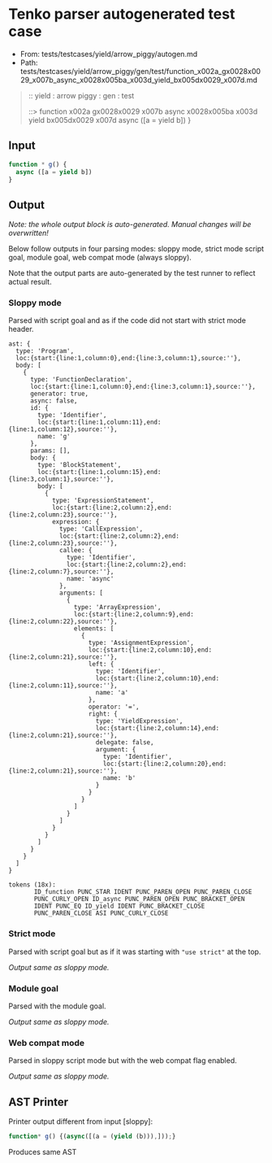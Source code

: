 # Tenko parser autogenerated test case

- From: tests/testcases/yield/arrow_piggy/autogen.md
- Path: tests/testcases/yield/arrow_piggy/gen/test/function_x002a_gx0028x0029_x007b_async_x0028x005ba_x003d_yield_bx005dx0029_x007d.md

> :: yield : arrow piggy : gen : test
>
> ::> function x002a gx0028x0029 x007b async x0028x005ba x003d yield bx005dx0029 x007d
>            async ([a = yield b])
>          }

## Input


`````js
function * g() {
  async ([a = yield b])
}
`````

## Output

_Note: the whole output block is auto-generated. Manual changes will be overwritten!_

Below follow outputs in four parsing modes: sloppy mode, strict mode script goal, module goal, web compat mode (always sloppy).

Note that the output parts are auto-generated by the test runner to reflect actual result.

### Sloppy mode

Parsed with script goal and as if the code did not start with strict mode header.

`````
ast: {
  type: 'Program',
  loc:{start:{line:1,column:0},end:{line:3,column:1},source:''},
  body: [
    {
      type: 'FunctionDeclaration',
      loc:{start:{line:1,column:0},end:{line:3,column:1},source:''},
      generator: true,
      async: false,
      id: {
        type: 'Identifier',
        loc:{start:{line:1,column:11},end:{line:1,column:12},source:''},
        name: 'g'
      },
      params: [],
      body: {
        type: 'BlockStatement',
        loc:{start:{line:1,column:15},end:{line:3,column:1},source:''},
        body: [
          {
            type: 'ExpressionStatement',
            loc:{start:{line:2,column:2},end:{line:2,column:23},source:''},
            expression: {
              type: 'CallExpression',
              loc:{start:{line:2,column:2},end:{line:2,column:23},source:''},
              callee: {
                type: 'Identifier',
                loc:{start:{line:2,column:2},end:{line:2,column:7},source:''},
                name: 'async'
              },
              arguments: [
                {
                  type: 'ArrayExpression',
                  loc:{start:{line:2,column:9},end:{line:2,column:22},source:''},
                  elements: [
                    {
                      type: 'AssignmentExpression',
                      loc:{start:{line:2,column:10},end:{line:2,column:21},source:''},
                      left: {
                        type: 'Identifier',
                        loc:{start:{line:2,column:10},end:{line:2,column:11},source:''},
                        name: 'a'
                      },
                      operator: '=',
                      right: {
                        type: 'YieldExpression',
                        loc:{start:{line:2,column:14},end:{line:2,column:21},source:''},
                        delegate: false,
                        argument: {
                          type: 'Identifier',
                          loc:{start:{line:2,column:20},end:{line:2,column:21},source:''},
                          name: 'b'
                        }
                      }
                    }
                  ]
                }
              ]
            }
          }
        ]
      }
    }
  ]
}

tokens (18x):
       ID_function PUNC_STAR IDENT PUNC_PAREN_OPEN PUNC_PAREN_CLOSE
       PUNC_CURLY_OPEN ID_async PUNC_PAREN_OPEN PUNC_BRACKET_OPEN
       IDENT PUNC_EQ ID_yield IDENT PUNC_BRACKET_CLOSE
       PUNC_PAREN_CLOSE ASI PUNC_CURLY_CLOSE
`````

### Strict mode

Parsed with script goal but as if it was starting with `"use strict"` at the top.

_Output same as sloppy mode._

### Module goal

Parsed with the module goal.

_Output same as sloppy mode._

### Web compat mode

Parsed in sloppy script mode but with the web compat flag enabled.

_Output same as sloppy mode._

## AST Printer

Printer output different from input [sloppy]:

````js
function* g() {(async([(a = (yield (b))),]));}
````

Produces same AST

